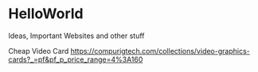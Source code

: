 # HelloWorld
Ideas, Important Websites and other stuff

Cheap Video Card
https://compurigtech.com/collections/video-graphics-cards?_=pf&pf_p_price_range=4%3A160
